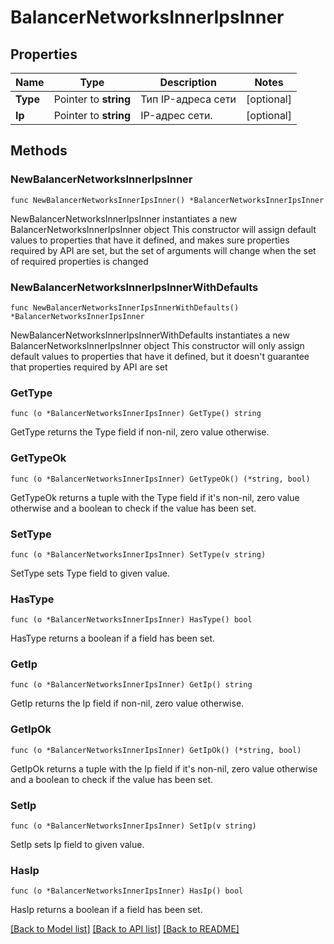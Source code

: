 # BalancerNetworksInnerIpsInner

## Properties

Name | Type | Description | Notes
------------ | ------------- | ------------- | -------------
**Type** | Pointer to **string** | Тип IP-адреса сети | [optional] 
**Ip** | Pointer to **string** | IP-адрес сети. | [optional] 

## Methods

### NewBalancerNetworksInnerIpsInner

`func NewBalancerNetworksInnerIpsInner() *BalancerNetworksInnerIpsInner`

NewBalancerNetworksInnerIpsInner instantiates a new BalancerNetworksInnerIpsInner object
This constructor will assign default values to properties that have it defined,
and makes sure properties required by API are set, but the set of arguments
will change when the set of required properties is changed

### NewBalancerNetworksInnerIpsInnerWithDefaults

`func NewBalancerNetworksInnerIpsInnerWithDefaults() *BalancerNetworksInnerIpsInner`

NewBalancerNetworksInnerIpsInnerWithDefaults instantiates a new BalancerNetworksInnerIpsInner object
This constructor will only assign default values to properties that have it defined,
but it doesn't guarantee that properties required by API are set

### GetType

`func (o *BalancerNetworksInnerIpsInner) GetType() string`

GetType returns the Type field if non-nil, zero value otherwise.

### GetTypeOk

`func (o *BalancerNetworksInnerIpsInner) GetTypeOk() (*string, bool)`

GetTypeOk returns a tuple with the Type field if it's non-nil, zero value otherwise
and a boolean to check if the value has been set.

### SetType

`func (o *BalancerNetworksInnerIpsInner) SetType(v string)`

SetType sets Type field to given value.

### HasType

`func (o *BalancerNetworksInnerIpsInner) HasType() bool`

HasType returns a boolean if a field has been set.

### GetIp

`func (o *BalancerNetworksInnerIpsInner) GetIp() string`

GetIp returns the Ip field if non-nil, zero value otherwise.

### GetIpOk

`func (o *BalancerNetworksInnerIpsInner) GetIpOk() (*string, bool)`

GetIpOk returns a tuple with the Ip field if it's non-nil, zero value otherwise
and a boolean to check if the value has been set.

### SetIp

`func (o *BalancerNetworksInnerIpsInner) SetIp(v string)`

SetIp sets Ip field to given value.

### HasIp

`func (o *BalancerNetworksInnerIpsInner) HasIp() bool`

HasIp returns a boolean if a field has been set.


[[Back to Model list]](../README.md#documentation-for-models) [[Back to API list]](../README.md#documentation-for-api-endpoints) [[Back to README]](../README.md)


